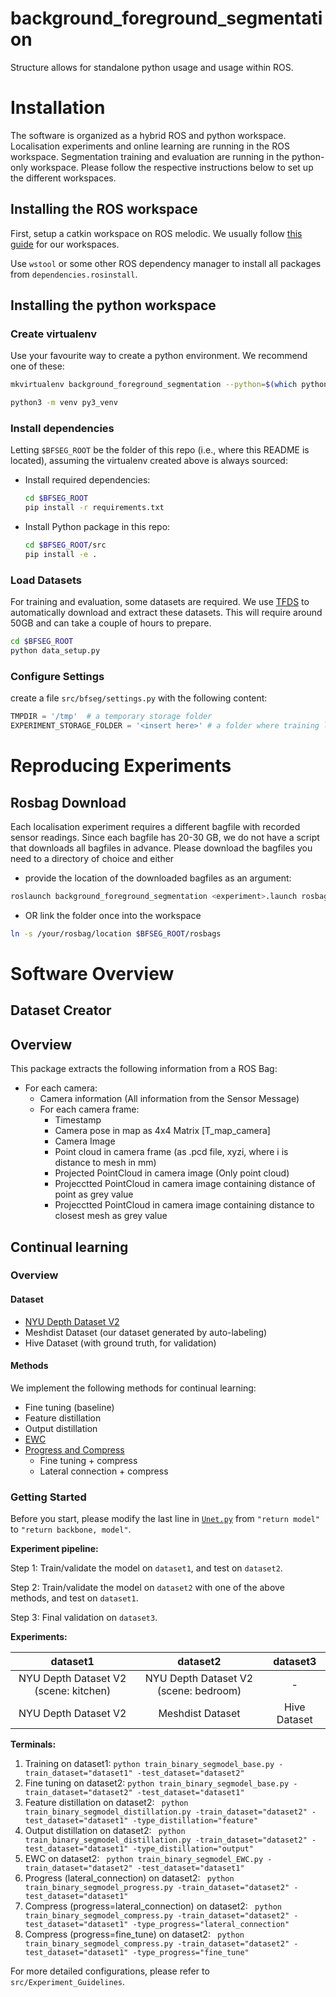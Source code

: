 # background_foreground_segmentation

Structure allows for standalone python usage and usage within ROS.

# Installation
The software is organized as a hybrid ROS and python workspace. Localisation experiments and online learning are running in the ROS workspace. Segmentation training and evaluation are running in the python-only workspace. Please follow the respective instructions below to set up the different workspaces.

## Installing the ROS workspace
First, setup a catkin workspace on ROS melodic. We usually follow [this guide](https://github.com/ethz-asl/maplab/wiki/Installation-Ubuntu#create-a-catkin-workspace) for our workspaces.

Use `wstool` or some other ROS dependency manager to install all packages from `dependencies.rosinstall`.

## Installing the python workspace
### Create virtualenv
Use your favourite way to create a python environment. We recommend one of these:

```bash
mkvirtualenv background_foreground_segmentation --python=$(which python3)
```

```bash
python3 -m venv py3_venv
```

### Install dependencies
Letting `$BFSEG_ROOT` be the folder of this repo (i.e., where this README is located), assuming the virtualenv created above is always sourced:
- Install required dependencies:
  ```bash
  cd $BFSEG_ROOT
  pip install -r requirements.txt
  ```
- Install Python package in this repo:
  ```bash
  cd $BFSEG_ROOT/src
  pip install -e .
  ```

### Load Datasets
For training and evaluation, some datasets are required. We use [TFDS](https://www.tensorflow.org/datasets) to automatically download and extract these datasets. This will require around 50GB and can take a couple of hours to prepare.

```bash
cd $BFSEG_ROOT
python data_setup.py
```

### Configure Settings
create a file `src/bfseg/settings.py` with the following content:
```python
TMPDIR = '/tmp'  # a temporary storage folder
EXPERIMENT_STORAGE_FOLDER = '<insert here>' # a folder where training logs should be stored
```

# Reproducing Experiments

## Rosbag Download
Each localisation experiment requires a different bagfile with recorded sensor readings. Since each bagfile has 20-30 GB, we do not have a script that downloads all bagfiles in advance. Please download the bagfiles you need to a directory of choice and either

- provide the location of the downloaded bagfiles as an argument:
```bash
roslaunch background_foreground_segmentation <experiment>.launch rosbag_folder:=/your/rosbag/location
```
- OR link the folder once into the workspace
```bash
ln -s /your/rosbag/location $BFSEG_ROOT/rosbags
```


# Software Overview

## Dataset Creator
## Overview
This package extracts the following information from a ROS Bag:

- For each camera:
    - Camera information (All information from the Sensor Message)
    - For each camera frame:
        - Timestamp
        - Camera pose in map as 4x4 Matrix [T_map_camera]
        - Camera Image
        - Point cloud in camera frame (as .pcd file, xyzi, where i is distance to mesh in mm)
        - Projected PointCloud in camera image (Only point cloud)
        - Projecctted PointCloud in camera image containing distance of point as grey value
        - Projecctted PointCloud in camera image containing distance to closest mesh as grey value


## Continual learning

### Overview

#### Dataset

- [NYU Depth Dataset V2](https://cs.nyu.edu/~silberman/datasets/nyu_depth_v2.html)
- Meshdist Dataset (our dataset generated by auto-labeling)
- Hive Dataset (with ground truth, for validation)

#### Methods

We implement the following methods for continual learning:

- Fine tuning (baseline)
- Feature distillation
- Output distillation
- [EWC](https://arxiv.org/pdf/1612.00796.pdf)
- [Progress and Compress](https://arxiv.org/pdf/1805.06370.pdf)
  - Fine tuning + compress
  - Lateral connection + compress

### Getting Started

Before you start, please modify the last line in [`Unet.py`](https://github.com/qubvel/segmentation_models/blob/94f624b7029deb463c859efbd92fa26f512b52b8/segmentation_models/models/unet.py#L252) from `"return model"` to `"return backbone, model"`.

**Experiment pipeline:**

Step 1: Train/validate the model on `dataset1`, and test on `dataset2`.

Step 2: Train/validate the model on `dataset2` with one of the above methods, and test on `dataset1`.

Step 3: Final validation on `dataset3`.

**Experiments:**

|               dataset1                |               dataset2                |   dataset3   |
| :-----------------------------------: | :-----------------------------------: | :----------: |
| NYU Depth Dataset V2 (scene: kitchen) | NYU Depth Dataset V2 (scene: bedroom) |      -       |
|         NYU Depth Dataset V2          |           Meshdist Dataset            | Hive Dataset |

**Terminals:**

1. Training on dataset1: `python train_binary_segmodel_base.py -train_dataset="dataset1" -test_dataset="dataset2"`
2. Fine tuning on dataset2: `python train_binary_segmodel_base.py -train_dataset="dataset2" -test_dataset="dataset1"`
3. Feature distillation on dataset2: ` python train_binary_segmodel_distillation.py -train_dataset="dataset2" -test_dataset="dataset1" -type_distillation="feature"`
4. Output distillation on dataset2: ` python train_binary_segmodel_distillation.py -train_dataset="dataset2" -test_dataset="dataset1" -type_distillation="output"`
5. EWC on dataset2: ` python train_binary_segmodel_EWC.py -train_dataset="dataset2" -test_dataset="dataset1"`
6. Progress (lateral_connection) on dataset2: ` python train_binary_segmodel_progress.py -train_dataset="dataset2" -test_dataset="dataset1"`
7. Compress (progress=lateral_connection) on dataset2: ` python train_binary_segmodel_compress.py -train_dataset="dataset2" -test_dataset="dataset1" -type_progress="lateral_connection"`
8. Compress (progress=fine_tune) on dataset2: ` python train_binary_segmodel_compress.py -train_dataset="dataset2" -test_dataset="dataset1" -type_progress="fine_tune"`

For more detailed configurations, please refer to `src/Experiment_Guidelines`.

